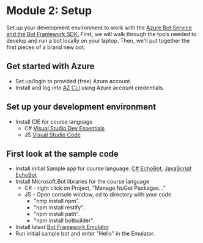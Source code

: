 # Module 2: Setup
Set up your development environment to work with the [Azure Bot Service and the Bot Framework SDK.](https://docs.microsoft.com/en-us/azure/bot-service/bot-service-overview-introduction?view=azure-bot-service-4.0) First, we
will walk through the tools needed to develop and run a bot locally on your laptop. Then, we'll put together the first pieces
of a brand new bot.

## Get started with Azure
* Set up/login to provided (free) Azure account.
* Install and log into [AZ CLI](https://aka.ms/az-cli-download) using Azure account credentials.

## Set up your development environment
* Install IDE for course language
  - C# [Visual Studio Dev Essentials](https://visualstudio.microsoft.com/dev-essentials/)
  - JS [Visual Studio Code](https://code.visualstudio.com/Download)

## First look at the sample code
* Install initial Sample app for course language: [C# EchoBot](https://aka.ms/cs-echobot-sample), [JavaScript EchoBot](https://aka.ms/js-echobot-sample)
* Install Microsoft.Bot libraries for the course language
  - C# - right click on Project, "Manage NuGet Packages..."
  - JS - Open console window, cd to directory with your code.
    - "nmp install npm".
    - "npm install restify".
    - "npm install path".
    - "npm install botbuilder".
* Install latest [Bot Framework Emulator](https://aka.ms/bot-framework-emulator-readme)
* Run initial sample bot and enter "Hello" in the Emulator.
